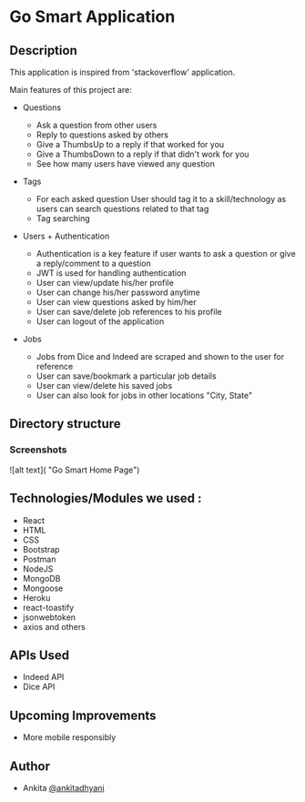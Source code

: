 # Go Smart Application

## Description

This application is inspired from 'stackoverflow' application.

Main features of this project are: 
* Questions
    - Ask a question from other users
    - Reply to questions asked by others
    - Give a ThumbsUp to a reply if that worked for you
    - Give a ThumbsDown to a reply if that didn't work for you
    - See how many users have viewed any question

* Tags
    - For each asked question User should tag it to a skill/technology as users can search questions related to that tag
    - Tag searching  

* Users + Authentication
    - Authentication is a key feature if user wants to ask a question or give a reply/comment to a question
    - JWT is used for handling authentication
    - User can view/update his/her profile
    - User can change his/her password anytime
    - User can view questions asked by him/her
    - User can save/delete job references to his profile
    - User can logout of the application

* Jobs
    - Jobs from Dice and Indeed are scraped and shown to the user for reference
    - User can save/bookmark a particular job details
    - User can view/delete his saved jobs
    - User can also look for jobs in other locations "City, State"



## Directory structure

### Screenshots
![alt text]( "Go Smart Home Page")


## Technologies/Modules we used :
 
- React
- HTML
- CSS
- Bootstrap
- Postman
- NodeJS
- MongoDB
- Mongoose
- Heroku
- react-toastify
- jsonwebtoken
- axios
and others


## APIs Used
- Indeed API
- Dice API


## Upcoming Improvements
- More mobile responsibly


## Author
  *  Ankita [@ankitadhyani](https://github.com/ankitadhyani)

